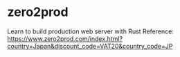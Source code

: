 # zero2prod
Learn to build production web server with Rust
Reference: https://www.zero2prod.com/index.html?country=Japan&discount_code=VAT20&country_code=JP 